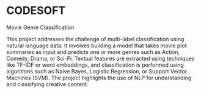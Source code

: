 # CODESOFT

Movie Genre Classification

This project addresses the challenge of multi-label classification using natural language data. It involves building a model that takes movie plot summaries as input and predicts one or more genres such as Action, Comedy, Drama, or Sci-Fi. Textual features are extracted using techniques like TF-IDF or word embeddings, and classification is performed using algorithms such as Naive Bayes, Logistic Regression, or Support Vector Machines (SVM). The project highlights the use of NLP for understanding and classifying creative content.
